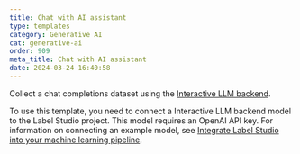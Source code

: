 ```yaml
---
title: Chat with AI assistant
type: templates
category: Generative AI
cat: generative-ai
order: 909
meta_title: Chat with AI assistant
date: 2024-03-24 16:40:58
---
```


Collect a chat completions dataset using the [Interactive LLM backend](https://github.com/HumanSignal/label-studio-ml-backend/tree/master/label_studio_ml/examples/llm_interactive). 

To use this template, you need to connect a Interactive LLM backend model to the Label Studio project. This model requires an OpenAI API key. For information on connecting an example model, see [Integrate Label Studio into your machine learning pipeline](/guide/ml). 